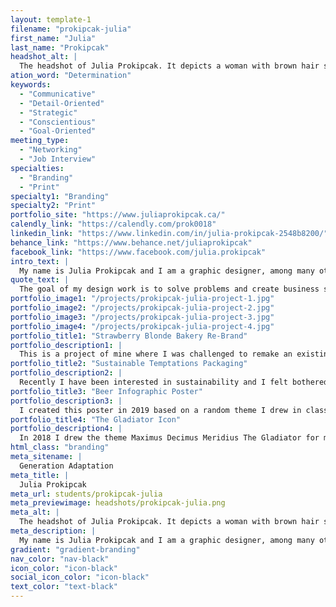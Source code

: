 ```yaml
---
layout: template-1
filename: "prokipcak-julia"
first_name: "Julia"
last_name: "Prokipcak"
headshot_alt: |
  The headshot of Julia Prokipcak. It depicts a woman with brown hair smiling. She is wearing a dark button-up shirt with grey illustrations of animals.
ation_word: "Determination"
keywords:
  - "Communicative"
  - "Detail-Oriented"
  - "Strategic"
  - "Conscientious"
  - "Goal-Oriented"
meeting_type:
  - "Networking"
  - "Job Interview"
specialties:
  - "Branding"
  - "Print"
specialty1: "Branding"
specialty2: "Print"
portfolio_site: "https://www.juliaprokipcak.ca/"
calendly_link: "https://calendly.com/prok0018"
linkedin_link: "https://www.linkedin.com/in/julia-prokipcak-2548b8200/"
behance_link: "https://www.behance.net/juliaprokipcak"
facebook_link: "https://www.facebook.com/julia.prokipcak"
intro_text: |
  My name is Julia Prokipcak and I am a graphic designer, among many other things. Doing what I love is the most important rule to live by and I’m always excited to take on new challenges.
quote_text: |
  The goal of my design work is to solve problems and create business solutions.
portfolio_image1: "/projects/prokipcak-julia-project-1.jpg"
portfolio_image2: "/projects/prokipcak-julia-project-2.jpg"
portfolio_image3: "/projects/prokipcak-julia-project-3.jpg"
portfolio_image4: "/projects/prokipcak-julia-project-4.jpg"
portfolio_title1: "Strawberry Blonde Bakery Re-Brand"
portfolio_description1: |
  This is a project of mine where I was challenged to remake an existing logo and brand. I reached out to Strawberry Blonde and began to research and sketch ideas to better represent their brand.
portfolio_title2: "Sustainable Temptations Packaging"
portfolio_description2: |
  Recently I have been interested in sustainability and I felt bothered by the use of plastic in pet food packaging. That inspired me to re-designed Temptations packaging to use paperboard instead.
portfolio_title3: "Beer Infographic Poster"
portfolio_description3: |
  I created this poster in 2019 based on a random theme I drew in class. I enjoyed the challenge of researching and bringing this information to life, the hardest part being fitting all the content in.
portfolio_title4: "The Gladiator Icon"
portfolio_description4: |
  In 2018 I drew the theme Maximus Decimus Meridius The Gladiator for my icon project. After several rounds of sketching and research I came up with the design that I’m still proud of.
html_class: "branding"
meta_sitename: |
  Generation Adaptation
meta_title: |
  Julia Prokipcak
meta_url: students/prokipcak-julia
meta_previewimage: headshots/prokipcak-julia.png
meta_alt: |
  The headshot of Julia Prokipcak. It depicts a woman with brown hair smiling. She is wearing a dark button-up shirt with grey illustrations of animals.
meta_description: |
  My name is Julia Prokipcak and I am a graphic designer, among many other things. Doing what I love is the most important rule to live by and I’m always excited to take on new challenges.
gradient: "gradient-branding"
nav_color: "nav-black"
icon_color: "icon-black"
social_icon_color: "icon-black"
text_color: "text-black"
---
```

